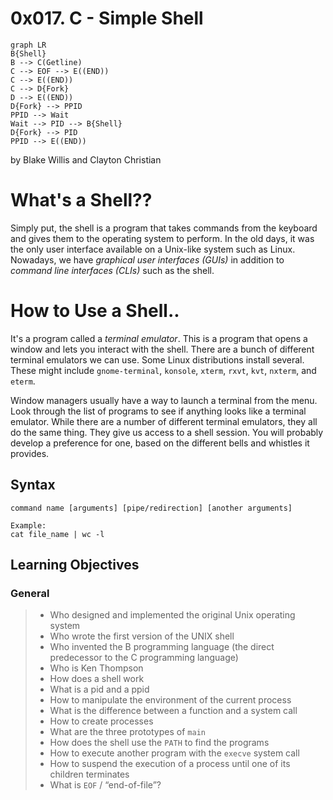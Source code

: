 # 0x017. C - Simple Shell

```mermaid
graph LR
B{Shell}
B --> C(Getline)
C --> EOF --> E((END))
C --> E((END))
C --> D{Fork}
D --> E((END))
D{Fork} --> PPID
PPID --> Wait
Wait --> PID --> B{Shell}
D{Fork} --> PID
PPID --> E((END))
```

by Blake Willis and Clayton Christian

# What's a Shell??

Simply put, the shell is a program that takes commands from the keyboard and gives them to the operating system to perform. In the old days, it was the only user interface available on a Unix-like system such as Linux. Nowadays, we have _graphical user interfaces (GUIs)_ in addition to _command line interfaces (CLIs)_ such as the shell.

# How to Use a Shell..

It's a program called a _terminal emulator_. This is a program that opens a window and lets you interact with the shell. There are a bunch of different terminal emulators we can use. Some Linux distributions install several. These might include `gnome-terminal`, `konsole`, `xterm`, `rxvt`, `kvt`, `nxterm`, and `eterm`.

Window managers usually have a way to launch a terminal from the menu. Look through the list of programs to see if anything looks like a terminal emulator. While there are a number of different terminal emulators, they all do the same thing. They give us access to a shell session. You will probably develop a preference for one, based on the different bells and whistles it provides.

## Syntax

```
command name [arguments] [pipe/redirection] [another arguments]

Example:
cat file_name | wc -l
```

## Learning Objectives

### General
> -   Who designed and implemented the original Unix operating system
>-   Who wrote the first version of the UNIX shell
>-   Who invented the B programming language (the direct predecessor to the C programming language)
>-   Who is Ken Thompson
>-   How does a shell work
>-   What is a pid and a ppid
>-   How to manipulate the environment of the current process
>-   What is the difference between a function and a system call
>-   How to create processes
>-   What are the three prototypes of  `main`
>-   How does the shell use the  `PATH`  to find the programs
>-   How to execute another program with the  `execve`  system call
>-   How to suspend the execution of a process until one of its children terminates
>-   What is  `EOF`  / “end-of-file”?
